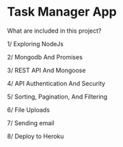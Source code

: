# Task Manager App

What are included in this project?

1/ Exploring NodeJs

2/ Mongodb And Promises

3/ REST API And Mongoose

4/ API Authentication And Security

5/ Sorting, Pagination, And Filtering

6/ File Uploads

7/ Sending email

8/ Deploy to Heroku
